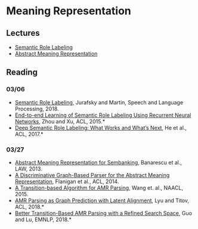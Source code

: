 # Meaning Representation

## Lectures

* [Semantic Role Labeling](https://drive.google.com/file/d/1TUXz-caneJhv1tywM-DLbtr3C5xmBAYf/view?usp=sharing)
* [Abstract Meaning Representation](https://drive.google.com/file/d/19UmG7-LsnND5Zzms5f5jmONrMtukATYk/view?usp=sharing)

## Reading

### 03/06

* [Semantic Role Labeling](https://web.stanford.edu/~jurafsky/slp3/18.pdf), Jurafsky and Martin, Speech and Language Processing, 2018.
* [End-to-end Learning of Semantic Role Labeling Using Recurrent Neural Networks](http://aclweb.org/anthology/P15-1109), Zhou and Xu, ACL, 2015.*
* [Deep Semantic Role Labeling: What Works and What’s Next](http://aclweb.org/anthology/P17-1044), He et al., ACL, 2017.*

### 03/27

* [Abstract Meaning Representation for Sembanking](http://www.aclweb.org/anthology/W13-2322), Banarescu et al., LAW, 2013.
* [A Discriminative Graph-Based Parser for the Abstract Meaning Representation](http://www.aclweb.org/anthology/P14-1134), Flanigan et al., ACL, 2014.
* [A Transition-based Algorithm for AMR Parsing](http://www.aclweb.org/anthology/N15-1040), Wang et. al., NAACL, 2015.
* [AMR Parsing as Graph Prediction with Latent Alignment](http://aclweb.org/anthology/P18-1037), Lyu and Titov, ACL, 2018.*
* [Better Transition-Based AMR Parsing with a Refined Search Space](http://aclweb.org/anthology/D18-1198), Guo and Lu, EMNLP, 2018.*